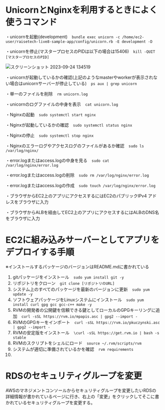 # UnicornとNginxを利用するときによく使うコマンド
・unicornを起動(development)　```bundle exec unicorn -c /home/ec2-user/raisetech-live8-sample-app/config/unicorn.rb -E development -D```

・unicornを停止(マスタープロセスのPIDは以下の場合は15406)　```kill -QUIT [マスタープロセスのPID]```

![スクリーンショット 2023-09-24 134519](https://github.com/Hidetaka-Konishi/Raise_AWS_5/assets/142459457/6f523b6d-c8a1-4667-873d-89dc9be7da0d)

・unicornが起動しているかの確認(上記のようなmasterやworkerが表示されない場合はunicornサーバーが停止している)　```ps aux | grep unicorn```

・単一のファイルを削除　```rm unicorn.log```

・unicornのログファイルの中身を表示　```cat unicorn.log```

・Nginxの起動　```sudo systemctl start nginx```

・Nginxが起動しているかの確認　```sudo systemctl status nginx```

・Nginxの停止　```sudo systemctl stop nginx```

・Nginxのエラーログやアクセスログのファイルがあるか確認　```sudo ls /var/log/nginx/```

・error.logまたはaccess.logの中身を見る　```sudo cat /var/log/nginx/error.log```

・error.logまたはaccess.logの削除　```sudo rm /var/log/nginx/error.log```

・error.logまたはaccess.logの作成　```sudo touch /var/log/nginx/error.log```

・ブラウザからEC2上のアプリにアクセスするにはEC2のパブリックIPv4 アドレスをブラウザに入力

・ブラウザからALBを経由してEC2上のアプリにアクセスするにはALBのDNS名をブラウザに入力

# EC2に組み込みサーバーとしてアプリをデプロイする手順
※インストールするパッケージのバージョンはREADME.mdに書かれている
1. gitパッケージをインストール　```sudo yum install git -y```
2. リポジトリをクローン　```git clone [リポジトリのURL]```
3. システム上のすべてのパッケージを最新のバージョンに更新　```sudo yum update -y```
4. ソフトウェアパッケージをLinuxシステムにインストール　```sudo yum install curl gpg gcc gcc-c++ make -y```
5. RVMの開発者の公開鍵を信頼できる鍵としてローカルのGPGキーリングに追加　```curl -sSL https://rvm.io/mpapis.asc | gpg2 --import -```
6. RVMのGPGキーをインポート　```curl -sSL https://rvm.io/pkuczynski.asc | gpg2 --import -```
7. RVMの安定版をインストール　```\curl -sSL https://get.rvm.io | bash -s stable```
8. RVMのスクリプトをシェルにロード　```source ~/.rvm/scripts/rvm```
9. システムが適切に準備されているかを確認　```rvm requirements```
10. 
# RDSのセキュリティグループを変更
AWSのマネジメントコンソールからセキュリティグループを変更したいRDSの詳細情報が書かれているページに行き、右上の「変更」をクリックしてそこに書かれているセキュリティグループを変更する。
